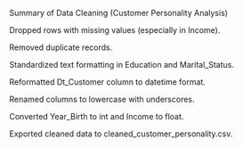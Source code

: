 Summary of Data Cleaning (Customer Personality Analysis)

Dropped rows with missing values (especially in Income).

Removed duplicate records.

Standardized text formatting in Education and Marital_Status.

Reformatted Dt_Customer column to datetime format.

Renamed columns to lowercase with underscores.

Converted Year_Birth to int and Income to float.

Exported cleaned data to cleaned_customer_personality.csv.
